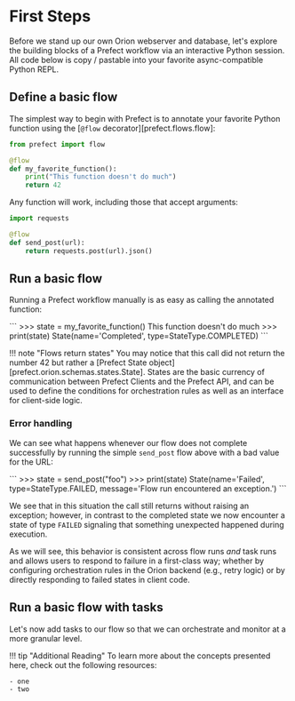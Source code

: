 # First Steps

Before we stand up our own Orion webserver and database, let's explore the building blocks of a Prefect workflow via an interactive Python session.  All code below is copy / pastable into your favorite async-compatible Python REPL.

## Define a basic flow

The simplest way to begin with Prefect is to annotate your favorite Python function using the [`@flow` decorator][prefect.flows.flow]:

```python
from prefect import flow

@flow
def my_favorite_function():
    print("This function doesn't do much")
    return 42
```

Any function will work, including those that accept arguments:

```python
import requests

@flow
def send_post(url):
    return requests.post(url).json()
```

## Run a basic flow

Running a Prefect workflow manually is as easy as calling the annotated function:

<div class="termy">
```
>>> state = my_favorite_function()
This function doesn't do much
>>> print(state)
State(name='Completed', type=StateType.COMPLETED)
```
</div>

!!! note "Flows return states"
    You may notice that this call did not return the number 42 but rather a [Prefect State object][prefect.orion.schemas.states.State].
    States are the basic currency of communication between Prefect Clients and the Prefect API, and can be used to define the conditions 
    for orchestration rules as well as an interface for client-side logic.


### Error handling

We can see what happens whenever our flow does not complete successfully by running the simple `send_post` flow above with a bad value for the URL:
<div class="termy">
```
>>> state = send_post("foo")
>>> print(state)
State(name='Failed', type=StateType.FAILED, message='Flow run encountered an exception.')
```
</div>

We see that in this situation the call still returns without raising an exception; however, in contrast to the completed state we now encounter a state of type `FAILED` signaling that something unexpected happened during execution.

As we will see, this behavior is consistent across flow runs _and_ task runs and allows users to respond to failure in a first-class way; whether by configuring orchestration rules in the Orion backend (e.g., retry logic) or by directly responding to failed states in client code.

## Run a basic flow with tasks

Let's now add tasks to our flow so that we can orchestrate and monitor at a more granular level.  

!!! tip "Additional Reading"
    To learn more about the concepts presented here, check out the following resources:

    - one
    - two
